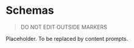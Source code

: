 # Schemas

> DO NOT EDIT OUTSIDE MARKERS
<!-- FILLME:START -->
Placeholder. To be replaced by content prompts.
<!-- FILLME:END -->

